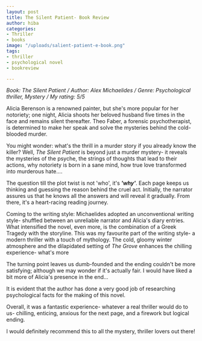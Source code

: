 ```yaml
---
layout: post
title: The Silent Patient- Book Review
author: hiba
categories:
- Thriller
- books
image: "/uploads/salient-patient-e-book.png"
tags:
- thriller
- psychological novel
- bookreview

---
```

_Book: The Silent Patient / Author: Alex Michaelides / Genre: Psychological thriller, Mystery / My rating: 5/5_

Alicia Berenson is a renowned painter, but she's more popular for her notoriety; one night, Alicia shoots her beloved husband five times in the face and remains silent thereafter. Theo Faber, a forensic psychotherapist, is determined to make her speak and solve the mysteries behind the cold-blooded murder.

You might wonder: what's the thrill in a murder story if you already know the killer? Well, _The Silent Patient_ is beyond just a murder mystery- it reveals the mysteries of the psyche, the strings of thoughts that lead to their actions, why notoriety is born in a sane mind, how true love transformed into murderous hate....

The question till the plot twist is not 'who', it's **_'why'_**. Each page keeps us thinking and guessing the reason behind the cruel act. Initially, the narrator assures us that he knows all the answers and will reveal it gradually. From there, it's a heart-racing reading journey.

Coming to the writing style: Michaelides adopted an unconventional writing style- shuffled between an unreliable narrator and Alicia's diary entries. What intensified the novel, even more, is the combination of a Greek Tragedy with the storyline. This was my favourite part of the writing style- a modern thriller with a touch of mythology. The cold, gloomy winter atmosphere and the dilapidated setting of _The Grove_ enhances the chilling experience- what's more

The turning point leaves us dumb-founded and the ending couldn't be more satisfying; although we may wonder if it's actually fair. I would have liked a bit more of Alicia's presence in the end...

It is evident that the author has done a very good job of researching psychological facts for the making of this novel.

Overall, it was a fantastic experience- whatever a real thriller would do to us- chilling, enticing, anxious for the next page, and a firework but logical ending.

I would definitely recommend this to all the mystery, thriller lovers out there!